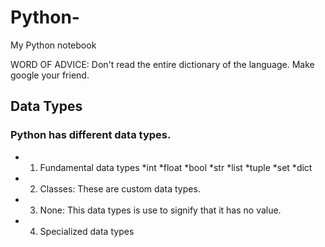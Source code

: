 # Python-
My Python notebook

WORD OF ADVICE: Don't read the entire dictionary of the language. Make google your friend.

## Data Types
### Python has different data types. 
* 1. Fundamental data types
  *int
  *float
  *bool
  *str
  *list
  *tuple
  *set
  *dict
  
* 2. Classes: These are custom data types.
* 3. None: This data types is use to signify that it has no value. 
* 4. Specialized data types
